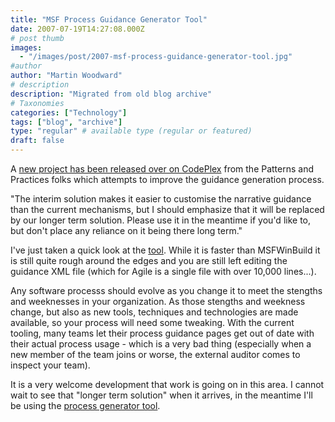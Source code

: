 ```yaml
---
title: "MSF Process Guidance Generator Tool"
date: 2007-07-19T14:27:08.000Z
# post thumb
images:
  - "/images/post/2007-msf-process-guidance-generator-tool.jpg"
#author
author: "Martin Woodward"
# description
description: "Migrated from old blog archive"
# Taxonomies
categories: ["Technology"]
tags: ["blog", "archive"]
type: "regular" # available type (regular or featured)
draft: false
---
```


A [new project has been released over on CodePlex](http://www.codeplex.com/process/Release/ProjectReleases.aspx?ReleaseId=5626) from the Patterns and Practices folks which attempts to improve the guidance generation process.    

"The interim solution makes it easier to customise the narrative guidance than the current mechanisms, but I should emphasize that it will be replaced by our longer term solution. Please use it in the meantime if you'd like to, but don't place any reliance on it being there long term." 

I've just taken a quick look at the [tool](http://www.codeplex.com/process/Release/ProjectReleases.aspx?ReleaseId=5626).  While it is faster than MSFWinBuild it is still quite rough around the edges and you are still left editing the guidance XML file (which for Agile is a single file with over 10,000 lines...). 

Any software processs should evolve as you change it to meet the stengths and weeknesses in your organization.  As those stengths and weekness change, but also as new tools, techniques and technologies are made available, so your process will need some tweaking.  With the current tooling, many teams let their process guidance pages get out of date with their actual process usage - which is a very bad thing (especially when a new member of the team joins or worse, the external auditor comes to inspect your team). 

It is a very welcome development that work is going on in this area.  I cannot wait to see that "longer term solution" when it arrives, in the meantime I'll be using the [process generator tool](http://www.codeplex.com/process/Release/ProjectReleases.aspx).